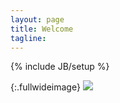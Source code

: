 ```yaml
---
layout: page
title: Welcome 
tagline: 
---
```

{% include JB/setup %}

{:.fullwideimage}
![](https://s3.amazonaws.com/practicalmaker/Images/EC_Shield/EC_Shield_-_TOP.png)
